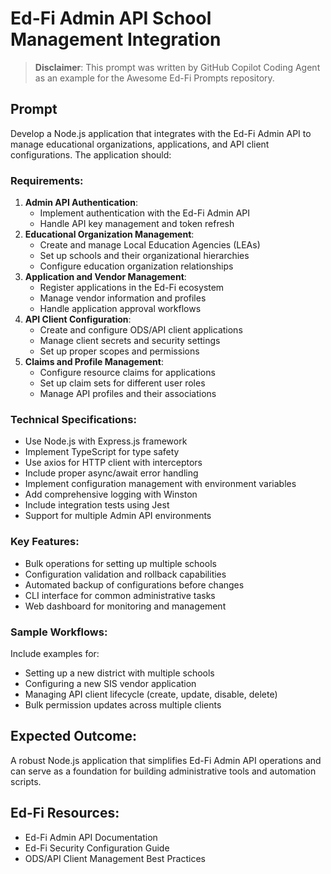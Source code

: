 # Ed-Fi Admin API School Management Integration

> **Disclaimer**: This prompt was written by GitHub Copilot Coding Agent as an example for the Awesome Ed-Fi Prompts repository.

## Prompt

Develop a Node.js application that integrates with the Ed-Fi Admin API to manage educational organizations, applications, and API client configurations. The application should:

### Requirements:
1. **Admin API Authentication**: 
   - Implement authentication with the Ed-Fi Admin API
   - Handle API key management and token refresh
2. **Educational Organization Management**:
   - Create and manage Local Education Agencies (LEAs)
   - Set up schools and their organizational hierarchies
   - Configure education organization relationships
3. **Application and Vendor Management**:
   - Register applications in the Ed-Fi ecosystem
   - Manage vendor information and profiles
   - Handle application approval workflows
4. **API Client Configuration**:
   - Create and configure ODS/API client applications
   - Manage client secrets and security settings
   - Set up proper scopes and permissions
5. **Claims and Profile Management**:
   - Configure resource claims for applications
   - Set up claim sets for different user roles
   - Manage API profiles and their associations

### Technical Specifications:
- Use Node.js with Express.js framework
- Implement TypeScript for type safety
- Use axios for HTTP client with interceptors
- Include proper async/await error handling
- Implement configuration management with environment variables
- Add comprehensive logging with Winston
- Include integration tests using Jest
- Support for multiple Admin API environments

### Key Features:
- Bulk operations for setting up multiple schools
- Configuration validation and rollback capabilities
- Automated backup of configurations before changes
- CLI interface for common administrative tasks
- Web dashboard for monitoring and management

### Sample Workflows:
Include examples for:
- Setting up a new district with multiple schools
- Configuring a new SIS vendor application
- Managing API client lifecycle (create, update, disable, delete)
- Bulk permission updates across multiple clients

## Expected Outcome:
A robust Node.js application that simplifies Ed-Fi Admin API operations and can serve as a foundation for building administrative tools and automation scripts.

## Ed-Fi Resources:
- Ed-Fi Admin API Documentation
- Ed-Fi Security Configuration Guide
- ODS/API Client Management Best Practices